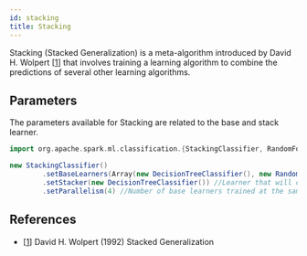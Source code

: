 ```yaml
---
id: stacking
title: Stacking
---
```


Stacking (Stacked Generalization) is a meta-algorithm introduced by David H. Wolpert [[1](#references)] that involves training a learning algorithm to combine the predictions of several other learning algorithms.

## Parameters

The parameters available for Stacking are related to the base and stack learner.

```scala
import org.apache.spark.ml.classification.{StackingClassifier, RandomForestClassifier, DecisionTreeClassifier}

new StackingClassifier()
        .setBaseLearners(Array(new DecisionTreeClassifier(), new RandomForestClassifier())) //Base learners used by the meta-estimator.
        .setStacker(new DecisionTreeClassifier()) //Learner that will combine the predictions of base learners.
        .setParallelism(4) //Number of base learners trained at the same time.
```

## References

 * [[1](https://citeseerx.ist.psu.edu/viewdoc/download?doi=10.1.1.133.8090&rep=rep1&type=pdf)] David H. Wolpert (1992) Stacked Generalization
